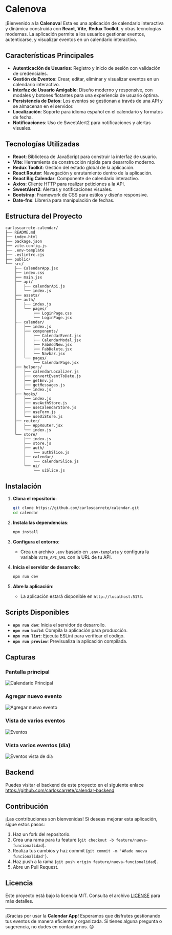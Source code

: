 # Calenova

¡Bienvenido a la **Calenova**! Esta es una aplicación de calendario interactiva y dinámica construida con **React**, **Vite**, **Redux Toolkit**, y otras tecnologías modernas. La aplicación permite a los usuarios gestionar eventos, autenticarse, y visualizar eventos en un calendario interactivo.

## Características Principales

- **Autenticación de Usuarios**: Registro y inicio de sesión con validación de credenciales.
- **Gestión de Eventos**: Crear, editar, eliminar y visualizar eventos en un calendario interactivo.
- **Interfaz de Usuario Amigable**: Diseño moderno y responsive, con modales y botones flotantes para una experiencia de usuario óptima.
- **Persistencia de Datos**: Los eventos se gestionan a través de una API y se almacenan en el servidor.
- **Localización**: Soporte para idioma español en el calendario y formatos de fecha.
- **Notificaciones**: Uso de SweetAlert2 para notificaciones y alertas visuales.

## Tecnologías Utilizadas

- **React**: Biblioteca de JavaScript para construir la interfaz de usuario.
- **Vite**: Herramienta de construcción rápida para desarrollo moderno.
- **Redux Toolkit**: Gestión del estado global de la aplicación.
- **React Router**: Navegación y enrutamiento dentro de la aplicación.
- **React Big Calendar**: Componente de calendario interactivo.
- **Axios**: Cliente HTTP para realizar peticiones a la API.
- **SweetAlert2**: Alertas y notificaciones visuales.
- **Bootstrap**: Framework de CSS para estilos y diseño responsive.
- **Date-fns**: Librería para manipulación de fechas.

## Estructura del Proyecto

```plaintext
carloscarrete-calendar/
├── README.md
├── index.html
├── package.json
├── vite.config.js
├── .env-template
├── .eslintrc.cjs
├── public/
└── src/
    ├── CalendarApp.jsx
    ├── index.css
    ├── main.jsx
    ├── api/
    │   ├── calendarApi.js
    │   └── index.js
    ├── assets/
    ├── auth/
    │   ├── index.js
    │   └── pages/
    │       ├── LoginPage.css
    │       └── LoginPage.jsx
    ├── calendar/
    │   ├── index.js
    │   ├── components/
    │   │   ├── CalendarEvent.jsx
    │   │   ├── CalendarModal.jsx
    │   │   ├── FabAddNew.jsx
    │   │   ├── FabDelete.jsx
    │   │   └── Navbar.jsx
    │   └── pages/
    │       └── CalendarPage.jsx
    ├── helpers/
    │   ├── calendarLocalizer.js
    │   ├── convertEventToDate.js
    │   ├── getEnv.js
    │   ├── getMessages.js
    │   └── index.js
    ├── hooks/
    │   ├── index.js
    │   ├── useAuthStore.js
    │   ├── useCalendarStore.js
    │   ├── useForm.js
    │   └── useUiStore.js
    ├── router/
    │   ├── AppRouter.jsx
    │   └── index.js
    └── store/
        ├── index.js
        ├── store.js
        ├── auth/
        │   └── authSlice.js
        ├── calendar/
        │   └── calendarSlice.js
        └── ui/
            └── uiSlice.js
```

## Instalación

1. **Clona el repositorio**:
   ```bash
   git clone https://github.com/carloscarrete/calendar.git
   cd calendar
   ```

2. **Instala las dependencias**:
   ```bash
   npm install
   ```

3. **Configura el entorno**:
   - Crea un archivo `.env` basado en `.env-template` y configura la variable `VITE_API_URL` con la URL de tu API.

4. **Inicia el servidor de desarrollo**:
   ```bash
   npm run dev
   ```

5. **Abre la aplicación**:
   - La aplicación estará disponible en `http://localhost:5173`.

## Scripts Disponibles

- **`npm run dev`**: Inicia el servidor de desarrollo.
- **`npm run build`**: Compila la aplicación para producción.
- **`npm run lint`**: Ejecuta ESLint para verificar el código.
- **`npm run preview`**: Previsualiza la aplicación compilada.

## Capturas
### Pantalla principal
![Calendario Principal](https://github.com/carloscarrete/calendar/blob/main/captures/c1.png?raw=true)

### Agregar nuevo evento
![Agregar nuevo evento](https://github.com/carloscarrete/calendar/blob/main/captures/c2.png?raw=true)

### Vista de varios eventos
![Eventos](https://github.com/carloscarrete/calendar/blob/main/captures/c3.png?raw=true)

### Vista varios eventos (día)
![Eventos vista de día](https://github.com/carloscarrete/calendar/blob/main/captures/c4.png?raw=true)

## Backend
Puedes visitar el backend de este proyecto en el siguiente enlace https://github.com/carloscarrete/calendar-backend

## Contribución

¡Las contribuciones son bienvenidas! Si deseas mejorar esta aplicación, sigue estos pasos:

1. Haz un fork del repositorio.
2. Crea una rama para tu feature (`git checkout -b feature/nueva-funcionalidad`).
3. Realiza tus cambios y haz commit (`git commit -m 'Añade nueva funcionalidad'`).
4. Haz push a la rama (`git push origin feature/nueva-funcionalidad`).
5. Abre un Pull Request.

## Licencia

Este proyecto está bajo la licencia MIT. Consulta el archivo [LICENSE](LICENSE) para más detalles.

---

¡Gracias por usar la **Calendar App**! Esperamos que disfrutes gestionando tus eventos de manera eficiente y organizada. Si tienes alguna pregunta o sugerencia, no dudes en contactarnos. 😊